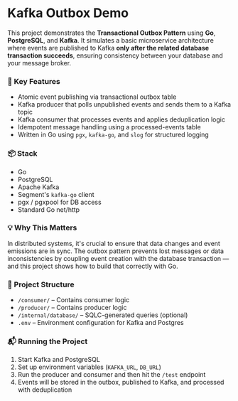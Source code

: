 # Kafka Outbox Demo

This project demonstrates the **Transactional Outbox Pattern** using **Go**, **PostgreSQL**, and **Kafka**. It simulates a basic microservice architecture where events are published to Kafka **only after the related database transaction succeeds**, ensuring consistency between your database and your message broker.

### 🔧 Key Features

- Atomic event publishing via transactional outbox table
- Kafka producer that polls unpublished events and sends them to a Kafka topic
- Kafka consumer that processes events and applies deduplication logic
- Idempotent message handling using a processed-events table
- Written in Go using `pgx`, `kafka-go`, and `slog` for structured logging

### 📦 Stack

- Go
- PostgreSQL
- Apache Kafka
- Segment's `kafka-go` client
- pgx / pgxpool for DB access
- Standard Go net/http

### 💡 Why This Matters

In distributed systems, it's crucial to ensure that data changes and event emissions are in sync. The outbox pattern prevents lost messages or data inconsistencies by coupling event creation with the database transaction — and this project shows how to build that correctly with Go.

### 📂 Project Structure

- `/consumer/` – Contains consumer logic
- `/producer/` – Contains producer logic
- `/internal/database/` – SQLC-generated queries (optional)
- `.env` – Environment configuration for Kafka and Postgres

### 📬 Running the Project

1. Start Kafka and PostgreSQL
2. Set up environment variables (`KAFKA_URL`, `DB_URL`)
3. Run the producer and consumer and then hit the `/test` endpoint
4. Events will be stored in the outbox, published to Kafka, and processed with deduplication

